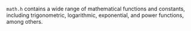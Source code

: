 `math.h` contains a wide range of mathematical functions and constants, including trigonometric, logarithmic, exponential, and power functions, among others.